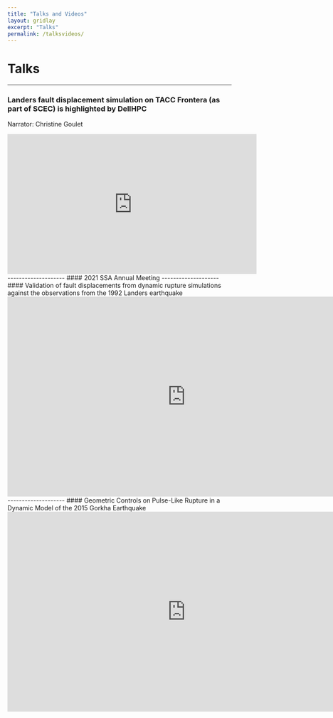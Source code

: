 ```yaml
---
title: "Talks and Videos"
layout: gridlay
excerpt: "Talks"
permalink: /talksvideos/
---
```


# Talks 
--------------------
### Landers fault displacement simulation on TACC Frontera (as part of SCEC) is highlighted by DellHPC 
Narrator: Christine Goulet
<iframe width="560" height="315" src="https://www.youtube.com/embed/9WnUkMo6Ui8" title="YouTube video player" frameborder="0" allow="accelerometer; autoplay; clipboard-write; encrypted-media; gyroscope; picture-in-picture" allowfullscreen></iframe>
--------------------
#### 2021 SSA Annual Meeting
--------------------
#### Validation of fault displacements from dynamic rupture simulations against the observations from the 1992 Landers earthquake
<iframe width="800" height="450" src="https://www.youtube.com/embed/zZzbdvIiHIw" frameborder="0" allowfullscreen></iframe>
--------------------
#### Geometric Controls on Pulse-Like Rupture in a Dynamic Model of the 2015 Gorkha Earthquake
<iframe width="800" height="450" src="https://www.youtube.com/embed/8D6Jze9TISU" frameborder="0" allowfullscreen></iframe>

